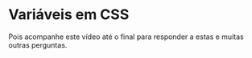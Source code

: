 # Variáveis em CSS

Pois acompanhe este vídeo até o final para responder a estas e muitas outras perguntas.
